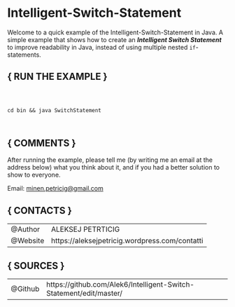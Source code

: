 # Intelligent-Switch-Statement
Welcome to a quick example of the Intelligent-Switch-Statement in Java.
A simple example that shows how to create an <strong><i>Intelligent Switch Statement</i></strong> to improve readability in Java, instead of using multiple nested <code>if</code>-statements.


<h2><strong>{ RUN THE EXAMPLE }</strong></h2>

<code>
 <pre>cd bin && java SwitchStatement</pre>
</code>


<h2><strong>{ COMMENTS }</strong></h2>

<p>After running the example, please tell me (by writing me an email at the address below) what you think
about it, and if you had a better solution to show to everyone.</p>

Email:  minen.petricig@gmail.com


<h2><strong>{ CONTACTS }</strong></h2>

<table>
  <tr>
    <td>@Author</td>	<td>ALEKSEJ PETRTICIG</td>
  </tr>
  <tr>
    <td>@Website</td>	<td>https://aleksejpetricig.wordpress.com/contatti</td>
  </tr>
</table>


<h2><strong>{ SOURCES }<strong></h2>

<table>
  <tr>
    <td>@Github</td> <td>https://github.com/Alek6/Intelligent-Switch-Statement/edit/master/</td>
  </tr>
</table>
